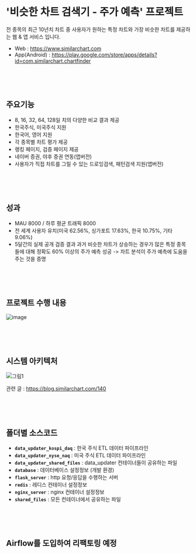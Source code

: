 # '비슷한 차트 검색기 - 주가 예측' 프로젝트

전 종목의 최근 10년치 차트 중 사용자가 원하는 특정 차트와 가장 비슷한 차트를 제공하는 웹 & 앱 서비스 입니다.

- Web : https://www.similarchart.com
- App(Android) : https://play.google.com/store/apps/details?id=com.similarchart.chartfinder

<br>
<br>
<br>
 
## 주요기능
- 8, 16, 32, 64, 128일 치의 다양한 비교 결과 제공
- 한국주식, 미국주식 지원
- 한국어, 영어 지원
- 각 종목별 차트 평가 제공
- 랭킹 페이지, 검증 페이지 제공
- 네이버 증권, 야후 증권 연동(앱버전)
- 사용자가 직접 차트를 그릴 수 있는 드로잉검색, 패턴검색 지원(앱버전)
  
<br>
<br>
<br>

## 성과
- MAU 8000 / 하루 평균 트래픽 8000
- 전 세계 사용자 유치(미국 62.56%, 싱가포트 17.63%, 한국 10.75%, 기타 9.06%)
- 5달간의 실제 공개 검증 결과 과거 비슷한 차트가 상승하는 경우가 많은 특정 종목들에 대해 정확도 60% 이상의 주가 예측 성공 -> 차트 분석이 주가 예측에 도움을 주는 것을 증명


<br>
<br>
<br>

## 프로젝트 수행 내용

![image](https://github.com/user-attachments/assets/4a1abaca-b3d4-4d1e-8033-9ead41c68966)

<br>
<br>
<br>

## 시스템 아키텍처

![그림1](https://github.com/user-attachments/assets/ef6b0e27-b39b-4577-aaa5-c01e222cfee0)

관련 글 : https://blog.similarchart.com/140

<br>
<br>
<br>

## 폴더별 소스코드
- **`data_updater_kospi_daq`** : 한국 주식 ETL 데이터 파이프라인
- **`data_updater_nyse_naq`** : 미국 주식 ETL 데이터 파이프라인
- **`data_updater_shared_files`** : data_updater 컨테이너들이 공유하는 파일
- **`database`** : 데이터베이스 설정정보 (개발 환경)
- **`flask_server`** : http 요청/응답을 수행하는 서버
- **`redis`** : 레디스 컨테이너 설정정보
- **`nginx_server`** : nginx 컨테이너 설정정보
- **`shared_files`** : 모든 컨테이너에서 공유하는 파일

<br>
<br>
<br>

## Airflow를 도입하여 리팩토링 예정
